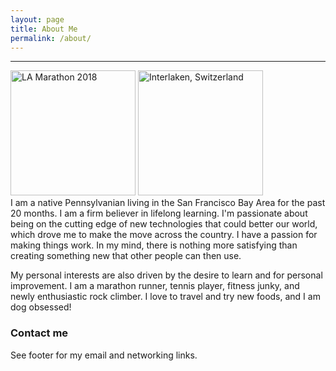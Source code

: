 ```yaml
---
layout: page
title: About Me
permalink: /about/
---
```

***
<img src="https://scontent-sjc3-1.xx.fbcdn.net/v/t1.0-9/29511147_10213450028902301_9217372701981671424_n.jpg?_nc_cat=110&_nc_ht=scontent-sjc3-1.xx&oh=bbdd33a604f3362713953bf5c8c51eb9&oe=5D358784" alt="LA Marathon 2018" width="200"/> <img src="https://scontent-sjc3-1.xx.fbcdn.net/v/t1.0-9/18813607_10212014460904555_387035343779826236_n.jpg?_nc_cat=105&_nc_ht=scontent-sjc3-1.xx&oh=20f6706501c713b42a5fcc7465e4f942&oe=5D4B53F7" alt="Interlaken, Switzerland" height="200"/>
<br>I am a native Pennsylvanian living in the San Francisco Bay Area for the past 20 months. I am a firm believer in lifelong learning. I'm passionate about being on the cutting edge of new technologies that could better our world, which drove me to make the move across the country. I have a passion for making things work. In my mind, there is nothing more satisfying than creating something new that other people can then use.

My personal interests are also driven by the desire to learn and for personal improvement. I am a marathon runner, tennis player, fitness junky, and newly enthusiastic rock climber. I love to travel and try new foods, and I am dog obsessed! 

### Contact me

See footer for my email and networking links.
